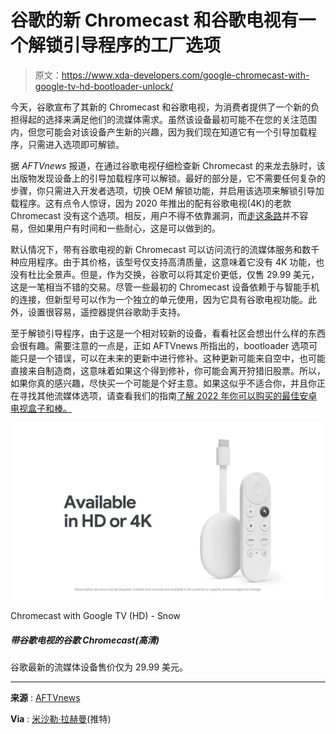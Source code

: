 # 谷歌的新 Chromecast 和谷歌电视有一个解锁引导程序的工厂选项

> 原文：<https://www.xda-developers.com/google-chromecast-with-google-tv-hd-bootloader-unlock/>

今天，谷歌宣布了其新的 Chromecast 和谷歌电视，为消费者提供了一个新的负担得起的选择来满足他们的流媒体需求。虽然该设备最初可能不在您的关注范围内，但您可能会对该设备产生新的兴趣，因为我们现在知道它有一个引导加载程序，只需进入选项即可解锁。

据 *AFTVnews* 报道，在通过谷歌电视仔细检查新 Chromecast 的来龙去脉时，该出版物发现设备上的引导加载程序可以解锁。最好的部分是，它不需要任何复杂的步骤，你只需进入开发者选项，切换 OEM 解锁功能，并启用该选项来解锁引导加载程序。这有点令人惊讶，因为 2020 年推出的配有谷歌电视(4K)的老款 Chromecast 没有这个选项。相反，用户不得不依靠漏洞，而[走这条路](https://www.xda-developers.com/chromecast-with-google-tv-bootloader-unlock-exploit/)并不容易，但如果用户有时间和一些耐心，这是可以做到的。

默认情况下，带有谷歌电视的新 Chromecast 可以访问流行的流媒体服务和数千种应用程序。由于其价格，该型号仅支持高清质量，这意味着它没有 4K 功能，也没有杜比全景声。但是，作为交换，谷歌可以将其定价更低，仅售 29.99 美元，这是一笔相当不错的交易。尽管一些最初的 Chromecast 设备依赖于与智能手机的连接，但新型号可以作为一个独立的单元使用，因为它具有谷歌电视功能。此外，设置很容易，遥控器提供谷歌助手支持。

至于解锁引导程序，由于这是一个相对较新的设备，看看社区会想出什么样的东西会很有趣。需要注意的一点是，正如 AFTVnews 所指出的，bootloader 选项可能只是一个错误，可以在未来的更新中进行修补。这种更新可能来自空中，也可能直接来自制造商，这意味着如果这个得到修补，你可能会离开狩猎旧股票。所以，如果你真的感兴趣，尽快买一个可能是个好主意。如果这似乎不适合你，并且你正在寻找其他流媒体选项，请查看我们的指南[了解 2022 年你可以购买的最佳安卓电视盒子和棒。](https://www.xda-developers.com/best-android-tv-box/)

 <picture>![Google' latest streaming device comes in priced at just $29.99\. ](img/1dae0b77aaceb735c27d84be931ad356.png)</picture> 

Chromecast with Google TV (HD) - Snow

##### 带谷歌电视的谷歌 Chromecast(高清)

谷歌最新的流媒体设备售价仅为 29.99 美元。

* * *

**来源** : [AFTVnews](https://www.aftvnews.com/new-chromecast-hd-has-an-unlockable-bootloader-from-the-factory/)

**Via** : [米沙勒·拉赫曼](https://twitter.com/MishaalRahman/status/1573116743828279296)(推特)